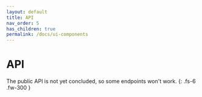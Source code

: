 ```yaml
---
layout: default
title: API
nav_order: 5
has_children: true
permalink: /docs/ui-components
---
```


# API

The public API is not yet concluded, so some endpoints won't work.
{: .fs-6 .fw-300 }
